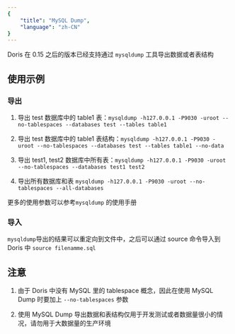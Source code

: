 ```yaml
---
{
    "title": "MySQL Dump",
    "language": "zh-CN"
}
---
```


<!-- 
Licensed to the Apache Software Foundation (ASF) under one
or more contributor license agreements.  See the NOTICE file
distributed with this work for additional information
regarding copyright ownership.  The ASF licenses this file
to you under the Apache License, Version 2.0 (the
"License"); you may not use this file except in compliance
with the License.  You may obtain a copy of the License at

  http://www.apache.org/licenses/LICENSE-2.0

Unless required by applicable law or agreed to in writing,
software distributed under the License is distributed on an
"AS IS" BASIS, WITHOUT WARRANTIES OR CONDITIONS OF ANY
KIND, either express or implied.  See the License for the
specific language governing permissions and limitations
under the License.
-->


Doris 在 0.15 之后的版本已经支持通过 `mysqldump` 工具导出数据或者表结构

## 使用示例

### 导出
1. 导出 test 数据库中的 table1 表：`mysqldump -h127.0.0.1 -P9030 -uroot --no-tablespaces --databases test --tables table1`

2. 导出 test 数据库中的 table1 表结构：`mysqldump -h127.0.0.1 -P9030 -uroot --no-tablespaces --databases test --tables table1 --no-data`

3. 导出 test1, test2 数据库中所有表：`mysqldump -h127.0.0.1 -P9030 -uroot --no-tablespaces --databases test1 test2`

4. 导出所有数据库和表 `mysqldump -h127.0.0.1 -P9030 -uroot --no-tablespaces --all-databases`

更多的使用参数可以参考`mysqldump` 的使用手册

### 导入
`mysqldump`导出的结果可以重定向到文件中，之后可以通过 source 命令导入到 Doris 中 `source filenamme.sql`

## 注意
1. 由于 Doris  中没有 MySQL 里的 tablespace 概念，因此在使用 MySQL Dump 时要加上 `--no-tablespaces` 参数

2. 使用 MySQL Dump 导出数据和表结构仅用于开发测试或者数据量很小的情况，请勿用于大数据量的生产环境
